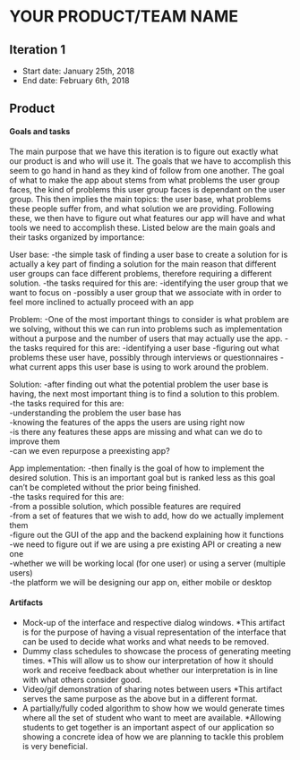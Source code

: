 # YOUR PRODUCT/TEAM NAME

## Iteration 1

 * Start date: January 25th, 2018
 * End date: February 6th, 2018
 
 ## Product
 
 #### Goals and tasks 
The main purpose that we have this iteration is to figure out exactly what our product is and who will use it. The goals that we have to accomplish this seem to go hand in hand as they kind of follow from one another. The goal of what to make the app about stems from what problems the user group faces, the kind of problems this user group faces is dependant on the user group. This then implies the main topics: the user base, what problems these people suffer from, and what solution we are providing. Following these, we then have to figure out what features our app will have and what tools we need to accomplish these. Listed below are the main goals and their tasks organized by importance:

User base:
-the simple task of finding a user base to create a solution for is actually a key part of finding a solution for the main reason that different user groups can face different problems, therefore requiring a different solution.
-the tasks required for this are:
	-identifying the user group that we want to focus on
	-possibly a user group that we associate with in order to feel more inclined to actually proceed with an app

Problem:
-One of the most important things to consider is what problem are we solving, without this we can run into problems such as implementation without a purpose and the number of users that may actually use the app.
-the tasks required for this are:
	-identifying a user base
	-figuring out what problems these user have, possibly through interviews or questionnaires
	-what current apps this user base is using to work around the problem.

Solution:
-after finding out what the potential problem the user base is having, the next most important thing is to find a solution to this problem.  
-the tasks required for this are:  
	-understanding the problem the user base has  
	-knowing the features of the apps the users are using right now  
	-is there any features these apps are missing and what can we do to improve them  
	-can we even repurpose a preexisting app?

App implementation:
-then finally is the goal of how to implement the desired solution. This is an important goal but is ranked less as this goal can’t be completed without the prior being finished.  
-the tasks required for this are:  
	-from a possible solution, which possible features are required  
	-from a set of features that we wish to add, how do we actually implement them  
	-figure out the GUI of the app and the backend explaining how it functions  
	-we need to figure out if we are using a pre existing API or creating a new one  
	-whether we will be working local (for one user) or using a server (multiple users)  
	-the platform we will be designing our app on, either mobile or desktop

#### Artifacts

* Mock-up of the interface and respective dialog windows.
*This artifact is for the purpose of having a visual representation of the interface that can be used to decide what works and what needs to be removed. 
* Dummy class schedules to showcase the process of generating meeting times.
*This will allow us to show our interpretation of how it should work and receive feedback about whether our interpretation is in line with what others consider good.
* Video/gif demonstration of sharing notes between users
*This artifact serves the same purpose as the above but in a different format.
* A partially/fully coded algorithm to show how we would generate times where all the set of student who want to meet are available.
*Allowing students to get together is an important aspect of our application so showing a concrete idea of how we are planning to tackle this problem is very beneficial.
